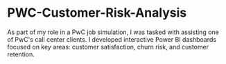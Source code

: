 # PWC-Customer-Risk-Analysis
As part of my role in a PwC job simulation, I was tasked with assisting one of PwC's call center clients.  I developed interactive Power BI dashboards focused on key areas: customer satisfaction, churn risk, and customer retention.
